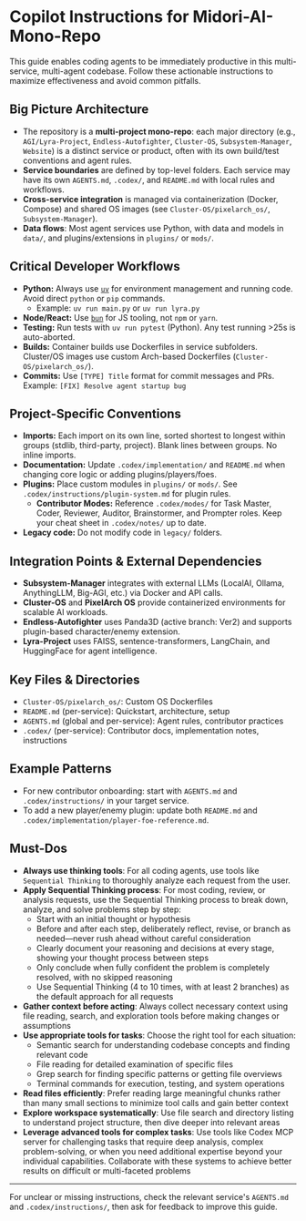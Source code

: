 # Copilot Instructions for Midori-AI-Mono-Repo

This guide enables coding agents to be immediately productive in this multi-service, multi-agent codebase. 
Follow these actionable instructions to maximize effectiveness and avoid common pitfalls.

## Big Picture Architecture
- The repository is a **multi-project mono-repo**: each major directory (e.g., `AGI/Lyra-Project`, `Endless-Autofighter`, `Cluster-OS`, `Subsystem-Manager`, `Website`) is a distinct service or product, often with its own build/test conventions and agent rules.
- **Service boundaries** are defined by top-level folders. Each service may have its own `AGENTS.md`, `.codex/`, and `README.md` with local rules and workflows.
- **Cross-service integration** is managed via containerization (Docker, Compose) and shared OS images (see `Cluster-OS/pixelarch_os/`, `Subsystem-Manager`).
- **Data flows**: Most agent services use Python, with data and models in `data/`, and plugins/extensions in `plugins/` or `mods/`.

## Critical Developer Workflows
- **Python:** Always use [`uv`](https://github.com/astral-sh/uv) for environment management and running code. Avoid direct `python` or `pip` commands.
  - Example: `uv run main.py` or `uv run lyra.py`
- **Node/React:** Use [`bun`](https://bun.sh/) for JS tooling, not `npm` or `yarn`.
- **Testing:** Run tests with `uv run pytest` (Python). Any test running >25s is auto-aborted.
- **Builds:** Container builds use Dockerfiles in service subfolders. Cluster/OS images use custom Arch-based Dockerfiles (`Cluster-OS/pixelarch_os/`).
- **Commits:** Use `[TYPE] Title` format for commit messages and PRs. Example: `[FIX] Resolve agent startup bug`

## Project-Specific Conventions
- **Imports:** Each import on its own line, sorted shortest to longest within groups (stdlib, third-party, project). Blank lines between groups. No inline imports.
- **Documentation:** Update `.codex/implementation/` and `README.md` when changing core logic or adding plugins/players/foes.
- **Plugins:** Place custom modules in `plugins/` or `mods/`. See `.codex/instructions/plugin-system.md` for plugin rules.
  - **Contributor Modes:** Reference `.codex/modes/` for Task Master, Coder, Reviewer, Auditor, Brainstormer, and Prompter roles. Keep your cheat sheet in `.codex/notes/` up to date.
- **Legacy code:** Do not modify code in `legacy/` folders.

## Integration Points & External Dependencies
- **Subsystem-Manager** integrates with external LLMs (LocalAI, Ollama, AnythingLLM, Big-AGI, etc.) via Docker and API calls.
- **Cluster-OS** and **PixelArch OS** provide containerized environments for scalable AI workloads.
- **Endless-Autofighter** uses Panda3D (active branch: Ver2) and supports plugin-based character/enemy extension.
- **Lyra-Project** uses FAISS, sentence-transformers, LangChain, and HuggingFace for agent intelligence.

## Key Files & Directories
- `Cluster-OS/pixelarch_os/`: Custom OS Dockerfiles
- `README.md` (per-service): Quickstart, architecture, setup
- `AGENTS.md` (global and per-service): Agent rules, contributor practices
- `.codex/` (per-service): Contributor docs, implementation notes, instructions

## Example Patterns
- For new contributor onboarding: start with `AGENTS.md` and `.codex/instructions/` in your target service.
- To add a new player/enemy plugin: update both `README.md` and `.codex/implementation/player-foe-reference.md`.

## Must-Dos
- **Always use thinking tools**: For all coding agents, use tools like `Sequential Thinking` to thoroughly analyze each request from the user.
- **Apply Sequential Thinking process**: For most coding, review, or analysis requests, use the Sequential Thinking process to break down, analyze, and solve problems step by step:
  - Start with an initial thought or hypothesis
  - Before and after each step, deliberately reflect, revise, or branch as needed—never rush ahead without careful consideration
  - Clearly document your reasoning and decisions at every stage, showing your thought process between steps
  - Only conclude when fully confident the problem is completely resolved, with no skipped reasoning
  - Use Sequential Thinking (4 to 10 times, with at least 2 branches) as the default approach for all requests
- **Gather context before acting**: Always collect necessary context using file reading, search, and exploration tools before making changes or assumptions
- **Use appropriate tools for tasks**: Choose the right tool for each situation:
  - Semantic search for understanding codebase concepts and finding relevant code
  - File reading for detailed examination of specific files
  - Grep search for finding specific patterns or getting file overviews
  - Terminal commands for execution, testing, and system operations
- **Read files efficiently**: Prefer reading large meaningful chunks rather than many small sections to minimize tool calls and gain better context
- **Explore workspace systematically**: Use file search and directory listing to understand project structure, then dive deeper into relevant areas
- **Leverage advanced tools for complex tasks**: Use tools like Codex MCP server for challenging tasks that require deep analysis, complex problem-solving, or when you need additional expertise beyond your individual capabilities. Collaborate with these systems to achieve better results on difficult or multi-faceted problems

---

For unclear or missing instructions, check the relevant service's `AGENTS.md` and `.codex/instructions/`, then ask for feedback to improve this guide.
